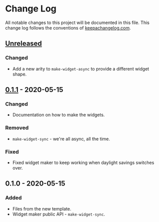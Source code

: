 # Change Log
All notable changes to this project will be documented in this file. This change log follows the conventions of [keepachangelog.com](http://keepachangelog.com/).

## [Unreleased]
### Changed
- Add a new arity to `make-widget-async` to provide a different widget shape.

## [0.1.1] - 2020-05-15
### Changed
- Documentation on how to make the widgets.

### Removed
- `make-widget-sync` - we're all async, all the time.

### Fixed
- Fixed widget maker to keep working when daylight savings switches over.

## 0.1.0 - 2020-05-15
### Added
- Files from the new template.
- Widget maker public API - `make-widget-sync`.

[Unreleased]: https://github.com/your-name/brain-dump/compare/0.1.1...HEAD
[0.1.1]: https://github.com/your-name/brain-dump/compare/0.1.0...0.1.1
